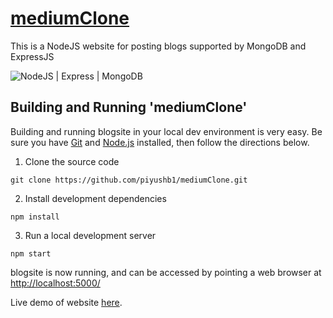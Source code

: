 # [mediumClone](https://apunkablog.herokuapp.com/)
This is a NodeJS website for posting blogs supported by MongoDB and ExpressJS


![NodeJS | Express | MongoDB](https://codemoto.io/wp-content/themes/cloudhost/library/images/node-express-mongo.png)

## Building and Running 'mediumClone'

Building and running blogsite in your local dev environment is very easy. Be sure you have [Git](https://git-scm.com/downloads) and [Node.js](https://nodejs.org/) installed, then follow the directions below.


1. Clone the source code

 `git clone https://github.com/piyushb1/mediumClone.git`

2. Install development dependencies

 `npm install`

3. Run a local development server

 `npm start`

blogsite is now running, and can be accessed by pointing a web browser at [http://localhost:5000/](http://localhost:5000/)

Live demo of website <a href="https://apunkablog.herokuapp.com/" target="_blank">here</a>.

